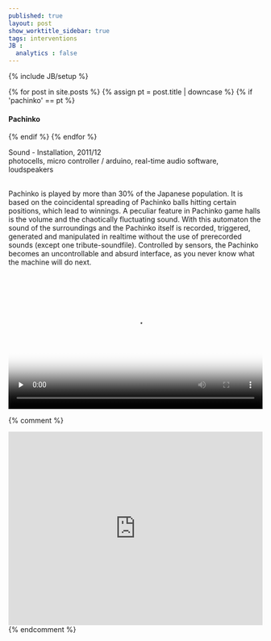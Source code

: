 ```yaml
---
published: true
layout: post
show_worktitle_sidebar: true
tags: interventions
JB :
  analytics : false
---
```


{% include JB/setup %}

<div class="container-parent">
<div class="container-narrow-right">
{% for post in site.posts %}
	{% assign pt = post.title | downcase %}
	{% if 'pachinko' == pt %}
<h4><a href="{{ BASE_PATH }}{{ post.url }}"></a>Pachinko</h4>
	{% endif %}
{% endfor %}


<p>
Sound - Installation, 2011/12<br />
photocells, micro controller / arduino, real-time audio software, loudspeakers<br /><br />

Pachinko is played by more than 30% of the Japanese population. It is based on the coincidental spreading of Pachinko balls hitting certain positions, which lead to winnings. A peculiar feature in Pachinko game halls is the volume and the chaotically fluctuating sound. With this automaton the sound of the surroundings and the Pachinko itself is recorded, triggered, generated and manipulated in realtime without the use of prerecorded sounds (except one tribute-soundfile). Controlled by sensors, the Pachinko becomes an uncontrollable and absurd interface, as you never know what the machine will do next.<br /><br />
</p>
</div>


<div class="container-narrow-left">
<video controls preload="none" poster="{{ site.url }}/images/pachinko_poster_small.jpg" width="100%" height="auto">
  <source src="{{ site.url }}/images/pachinko.mp4" type="video/mp4" loading="lazy">
</video>


</div>
</div>

{% comment %}
<iframe width="100%" height="384" frameborder="0" allowfullscreen="" webkitallowfullscreen="" src="http://player.vimeo.com/video/35173457?title=0&amp;byline=0&amp;portrait=0">
</iframe>
{% endcomment %}